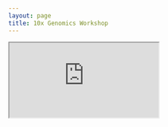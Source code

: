 ```yaml
---
layout: page
title: 10x Genomics Workshop
---
```


<iframe src="http://docs.google.com/gview?url=https://github.com/TheJacksonLaboratory/long-read-workshop/blob/gh-pages/users/oxford/oxford-workshop.docx?raw=true&embedded=true"></iframe>

